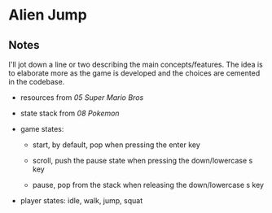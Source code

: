 # Alien Jump

## Notes

I'll jot down a line or two describing the main concepts/features. The idea is to elaborate more as the game is developed and the choices are cemented in the codebase.

- resources from _05 Super Mario Bros_

- state stack from _08 Pokemon_

- game states:

  - start, by default, pop when pressing the enter key

  - scroll, push the pause state when pressing the down/lowercase s key

  - pause, pop from the stack when releasing the down/lowercase s key

- player states: idle, walk, jump, squat
